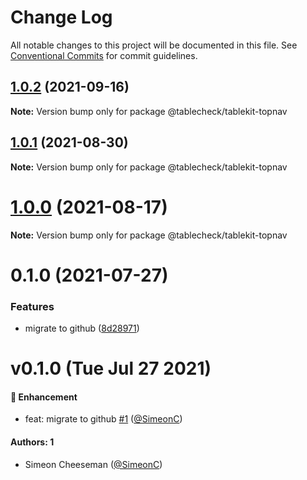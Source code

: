 # Change Log

All notable changes to this project will be documented in this file.
See [Conventional Commits](https://conventionalcommits.org) for commit guidelines.

## [1.0.2](https://github.com/tablecheck/tablekit/compare/@tablecheck/tablekit-topnav@1.0.1...@tablecheck/tablekit-topnav@1.0.2) (2021-09-16)

**Note:** Version bump only for package @tablecheck/tablekit-topnav





## [1.0.1](https://github.com/tablecheck/tablekit/compare/@tablecheck/tablekit-topnav@1.0.0...@tablecheck/tablekit-topnav@1.0.1) (2021-08-30)

**Note:** Version bump only for package @tablecheck/tablekit-topnav





# [1.0.0](https://github.com/tablecheck/tablekit/compare/@tablecheck/tablekit-topnav@0.1.0...@tablecheck/tablekit-topnav@1.0.0) (2021-08-17)

**Note:** Version bump only for package @tablecheck/tablekit-topnav





# 0.1.0 (2021-07-27)


### Features

* migrate to github ([8d28971](https://github.com/tablecheck/tablekit/commit/8d28971175010fcb2a3cd9c48a749e7af1bdc9f9))





# v0.1.0 (Tue Jul 27 2021)

#### 🚀 Enhancement

- feat: migrate to github [#1](https://github.com/tablecheck/tablekit/pull/1) ([@SimeonC](https://github.com/SimeonC))

#### Authors: 1

- Simeon Cheeseman ([@SimeonC](https://github.com/SimeonC))
